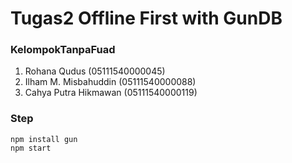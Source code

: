 # Tugas2 Offline First with GunDB

### KelompokTanpaFuad
1. Rohana Qudus (05111540000045)
2. Ilham M. Misbahuddin (05111540000088)
3. Cahya Putra Hikmawan (05111540000119)

### Step
```
npm install gun
npm start
```